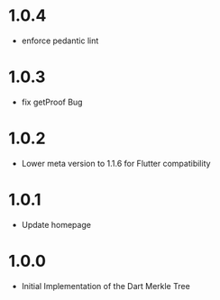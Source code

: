 # 1.0.4
- enforce pedantic lint

# 1.0.3
- fix getProof Bug

# 1.0.2
- Lower meta version to 1.1.6 for Flutter compatibility

# 1.0.1
- Update homepage

# 1.0.0
- Initial Implementation of the Dart Merkle Tree
